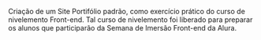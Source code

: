Criação de um Site Portifólio padrão, como exercício prático do curso de nivelemento Front-end. Tal curso de nivelemento foi liberado para preparar os alunos que participarão da Semana de Imersão Front-end da Alura.
